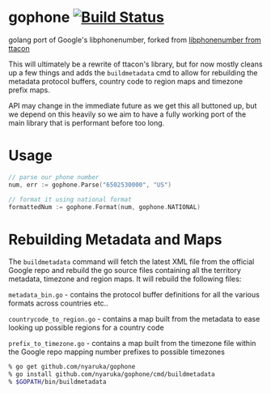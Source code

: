 gophone  [![Build Status](https://travis-ci.org/nyaruka/gophone.svg?branch=master)](https://travis-ci.org/nyaruka/gophone)
==============

golang port of Google's libphonenumber, forked from [libphonenumber from ttacon](https://github.com/ttacon/libphonenumber)

This will ultimately be a rewrite of ttacon's library, but for now mostly cleans up a few things and adds the `buildmetadata` cmd to 
allow for rebuilding the metadata protocol buffers, country code to region maps and timezone prefix maps.

API may change in the immediate future as we get this all buttoned up, but we depend on this heavily so we aim to have a fully
working port of the main library that is performant before too long.

Usage
========

```go
// parse our phone number
num, err := gophone.Parse("6502530000", "US")

// format it using national format
formattedNum := gophone.Format(num, gophone.NATIONAL)
```

Rebuilding Metadata and Maps
===============================

The `buildmetadata` command will fetch the latest XML file from the official Google repo and rebuild the go source files containing all
the territory metadata, timezone and region maps. It will rebuild the following files:

`metadata_bin.go` - contains the protocol buffer definitions for all the various formats across countries etc..

`countrycode_to_region.go` - contains a map built from the metadata to ease looking up possible regions for a country code

`prefix_to_timezone.go` - contains a map built from the timezone file within the Google repo mapping number prefixes to possible timezones

```bash
% go get github.com/nyaruka/gophone
% go install github.com/nyaruka/gophone/cmd/buildmetadata
% $GOPATH/bin/buildmetadata
```
